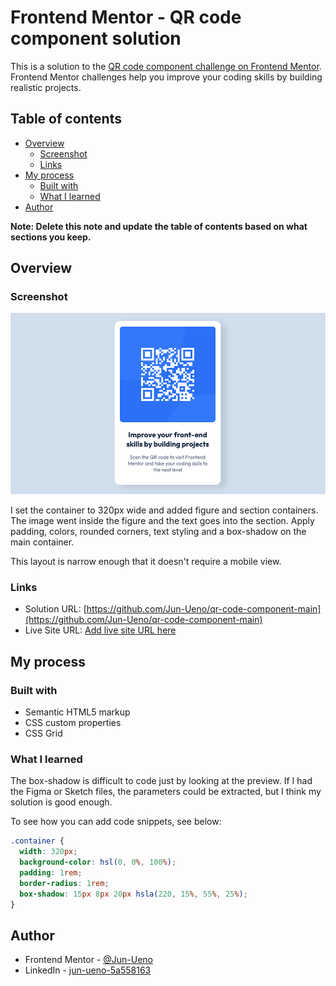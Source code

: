 # Frontend Mentor - QR code component solution

This is a solution to the [QR code component challenge on Frontend Mentor](https://www.frontendmentor.io/challenges/qr-code-component-iux_sIO_H). Frontend Mentor challenges help you improve your coding skills by building realistic projects. 

## Table of contents

- [Overview](#overview)
  - [Screenshot](#screenshot)
  - [Links](#links)
- [My process](#my-process)
  - [Built with](#built-with)
  - [What I learned](#what-i-learned)
- [Author](#author)

**Note: Delete this note and update the table of contents based on what sections you keep.**

## Overview

### Screenshot

![](./screenshot.png)

I set the container to 320px wide and added figure and section containers. The image went inside the figure and the text goes into the section. Apply padding, colors, rounded corners, text styling and a box-shadow on the main container.

This layout is narrow enough that it doesn't require a mobile view.

### Links

- Solution URL: [https://github.com/Jun-Ueno/qr-code-component-main](https://github.com/Jun-Ueno/qr-code-component-main)
- Live Site URL: [Add live site URL here](https://your-live-site-url.com)

## My process

### Built with

- Semantic HTML5 markup
- CSS custom properties
- CSS Grid

### What I learned

The box-shadow is difficult to code just by looking at the preview. If I had the Figma or Sketch files, the parameters could be extracted, but I think my solution is good enough.

To see how you can add code snippets, see below:

```css
.container {
  width: 320px;
  background-color: hsl(0, 0%, 100%);
  padding: 1rem;
  border-radius: 1rem;
  box-shadow: 15px 8px 20px hsla(220, 15%, 55%, 25%);
}
```

## Author

- Frontend Mentor - [@Jun-Ueno](https://www.frontendmentor.io/profile/Jun-Ueno)
- LinkedIn - [jun-ueno-5a558163](https://www.linkedin.com/in/jun-ueno-5a558163/)
